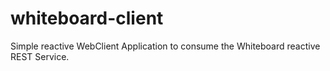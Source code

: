 # whiteboard-client
Simple reactive WebClient Application to consume the Whiteboard reactive REST Service.
